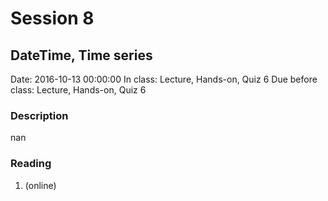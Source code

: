 # Session 8
## DateTime, Time series
Date: 2016-10-13 00:00:00
In class: Lecture, Hands-on, Quiz 6
Due before class: Lecture, Hands-on, Quiz 6
### Description
nan
### Reading
1. (online)
